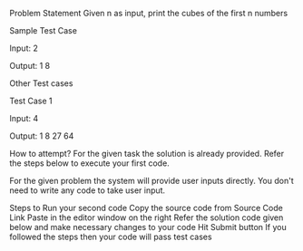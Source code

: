 Problem Statement
Given n as input, print the cubes of the first n numbers

Sample Test Case

Input:
2

Output:
1
8

Other Test cases

Test Case 1

Input:
4

Output:
1
8
27
64

How to attempt?
For the given task the solution is already provided. Refer the steps below to execute your first code.

For the given problem the system will provide user inputs directly. You don't need to write any code to take user input.

Steps to Run your second code
Copy the source code from Source Code Link
Paste in the editor window on the right
Refer the solution code given below and make necessary changes to your code
Hit Submit button
If you followed the steps then your code will pass test cases

